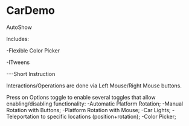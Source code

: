 # CarDemo
AutoShow

Includes:

-Flexible Color Picker

-ITweens

---Short Instruction

Interactions/Operations are done via Left Mouse/Right Mouse buttons.

Press on Options toggle to enable several toggles that allow enabling/disabling functionality:
-Automatic Platform Rotation;
-Manual Rotation with Buttons;
-Platform Rotation with Mouse;
-Car Lights;
-Teleportation to specific locations (position+rotation);
-Color Picker;
